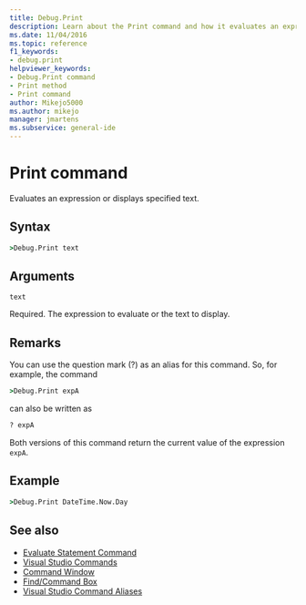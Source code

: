 ```yaml
---
title: Debug.Print
description: Learn about the Print command and how it evaluates an expression or displays specified text.
ms.date: 11/04/2016
ms.topic: reference
f1_keywords:
- debug.print
helpviewer_keywords:
- Debug.Print command
- Print method
- Print command
author: Mikejo5000
ms.author: mikejo
manager: jmartens
ms.subservice: general-ide
---
```

# Print command

Evaluates an expression or displays specified text.

## Syntax

```cmd
>Debug.Print text
```

## Arguments

`text`

Required. The expression to evaluate or the text to display.

## Remarks

You can use the question mark (?) as an alias for this command. So, for example, the command

```cmd
>Debug.Print expA
```

can also be written as

```cmd
? expA
```

Both versions of this command return the current value of the expression `expA`.

## Example

```cmd
>Debug.Print DateTime.Now.Day
```

## See also

- [Evaluate Statement Command](../../ide/reference/evaluate-statement-command.md)
- [Visual Studio Commands](../../ide/reference/visual-studio-commands.md)
- [Command Window](../../ide/reference/command-window.md)
- [Find/Command Box](../../ide/find-command-box.md)
- [Visual Studio Command Aliases](../../ide/reference/visual-studio-command-aliases.md)
